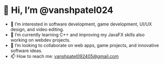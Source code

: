 # 👋 Hi, I’m @vanshpatel024  

- 👀 I’m interested in software development, game development, UI/UX design, and video editing.  
- 🌱 I’m currently learning C++ and improving my JavaFX skills also working on webdev projects. 
- 💞️ I’m looking to collaborate on web apps, game projects, and innovative software ideas.  
- 📫 How to reach me: vanshpatel092405@gmail.com 

<!---
vanshpatel024/vanshpatel024 is a ✨ special ✨ repository because its `README.md` (this file) appears on your GitHub profile.
You can click the Preview link to take a look at your changes.
--->
